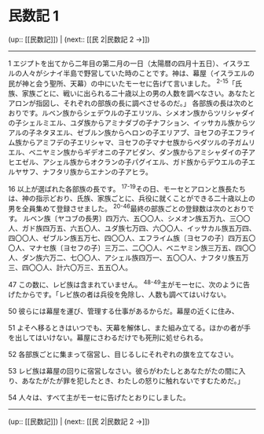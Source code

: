 # 民数記 1

(up:: [[民数記]]) | (next:: [[民 2|民数記 2 →]])

***




1 
エジプトを出てから二年目の第二月の一日（太陽暦の四月十五日）、イスラエルの人々がシナイ半島で野営していた時のことです。神は、幕屋（イスラエルの民が神と会う聖所、天幕）の中にいたモーセに告げて言いました。 <sup class="versenum">2-15</sup>「氏族、家族ごとに、戦いに出られる二十歳以上の男の人数を調べなさい。あなたとアロンが指図し、それぞれの部族の長に調べさせるのだ。」 各部族の長は次のとおりです。ルベン族からシェデウルの子エリツル、シメオン族からツリシャダイの子シェルミエル、ユダ族からアミナダブの子ナフション、イッサカル族からツアルの子ネタヌエル、ゼブルン族からヘロンの子エリアブ、ヨセフの子エフライム族からアミフデの子エリシャマ、ヨセフの子マナセ族からペダツルの子ガムリエル、ベニヤミン族からギデオニの子アビダン、ダン族からアミシャダイの子アヒエゼル、アシェル族からオクランの子パグイエル、ガド族からデウエルの子エルヤサフ、ナフタリ族からエナンの子アヒラ。 



16 
以上が選ばれた各部族の長です。 <sup class="versenum">17-19</sup>その日、モーセとアロンと族長たちは、神の指示どおり、氏族、家族ごとに、兵役に就くことができる二十歳以上の男を全員集めて登録させました。 <sup class="versenum">20-46</sup>最終の部族ごとの登録数は次のとおりです。 ルベン族〔ヤコブの長男〕四万六、五〇〇人、シメオン族五万九、三〇〇人、ガド族四万五、六五〇人、ユダ族七万四、六〇〇人、イッサカル族五万四、四〇〇人、ゼブルン族五万七、四〇〇人、エフライム族〔ヨセフの子〕四万五〇〇人、マナセ族〔ヨセフの子〕三万二、二〇〇人、ベニヤミン族三万五、四〇〇人、ダン族六万二、七〇〇人、アシェル族四万一、五〇〇人、ナフタリ族五万三、四〇〇人、計六〇万三、五五〇人。 



47 
この数に、レビ族は含まれていません。 <sup class="versenum">48-49</sup>主がモーセに、次のように告げたからです。「レビ族の者は兵役を免除し、人数も調べてはいけない。 



50 
彼らには幕屋を運び、管理する仕事があるからだ。幕屋の近くに住み、 



51 
よそへ移るときはいつでも、天幕を解体し、また組み立てる。ほかの者が手を出してはいけない。幕屋にさわるだけでも死刑に処せられる。 



52 
各部族ごとに集まって宿営し、目じるしにそれぞれの旗を立てなさい。 



53 
レビ族は幕屋の回りに宿営しなさい。彼らがわたしとあなたがたの間に入り、あなたがたが罪を犯したとき、わたしの怒りに触れないですむためだ。」 



54 
人々は、すべて主がモーセに告げたとおりにしました。

***

(up:: [[民数記]]) | (next:: [[民 2|民数記 2 →]])
